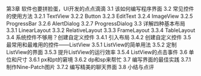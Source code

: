 第3章 软件也要拼脸蛋，UI开发的点点滴滴
3.1 该如何编写程序界面
3.2 常见控件的使用方法
	3.2.1 TextView
	3.2.2 Button
	3.2.3 EditText
	3.2.4 ImageView
	3.2.5 ProgressBar
	3.2.6 AlertDialog
	3.2.7 ProgressDialog
3.3 详解四种基本布局
	3.3.1 LinearLayout
	3.3.2 RelativeLayout
	3.3.3 FrameLayout
	3.3.4 TableLayout
3.4 系统控件不够用？创建自定义控件
	3.4.1 引入布局
	3.4.2 创建自定义控件
3.5 最常用和最难用的控件——ListView
	3.5.1 ListView的简单用法
	3.5.2 定制ListView的界面
	3.5.3 提升ListView的运行效率
	3.5.4 ListView的点击事件
3.6 单位和尺寸
	3.6.1 px和pt的窘境
	3.6.2 dp和sp来帮忙
3.7 编写界面的最佳实践
	3.7.1 制作Nine-Patch图片
	3.7.2 编写精美的聊天界面
3.8 小结与点评